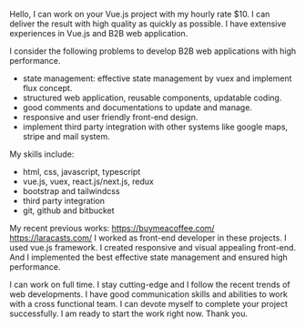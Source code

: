 Hello, I can work on your Vue.js project with my hourly rate $10. I can deliver the result with high quality as quickly as possible. I have extensive experiences in Vue.js and B2B web application. 

I consider the following problems to develop B2B web applications with high performance.
- state management: effective state management by vuex and implement flux concept.
- structured web application, reusable components, updatable coding.
- good comments and documentations to update and manage.
- responsive and user friendly front-end design.
- implement third party integration with other systems like google maps, stripe and mail system.

My skills include:
- html, css, javascript, typescript
- vue.js, vuex, react.js/next.js, redux
- bootstrap and tailwindcss
- third party integration
- git, github and bitbucket

My recent previous works:
https://buymeacoffee.com/
https://laracasts.com/
I worked as front-end developer in these projects. I used vue.js framework. I created responsive and visual appealing front-end. And I implemented the best effective state management and ensured high performance. 

I can work on full time. I stay cutting-edge and I follow the recent trends of web developments. I have good communication skills and abilities to work with a cross functional team. I can devote myself to complete your project successfully. I am ready to start the work right now.
Thank you.